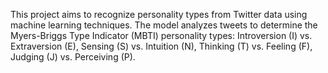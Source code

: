 This project aims to recognize personality types from Twitter data using machine learning techniques. The model analyzes tweets to determine the Myers-Briggs Type Indicator (MBTI) personality types: Introversion (I) vs. Extraversion (E), Sensing (S) vs. Intuition (N), Thinking (T) vs. Feeling (F), Judging (J) vs. Perceiving (P).
